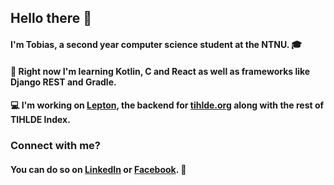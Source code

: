 ## Hello there 👋
#### I'm Tobias, a second year computer science student at the NTNU. 🎓
#### 🌱 Right now I'm learning Kotlin, C and React as well as frameworks like Django REST and Gradle.
#### 💻 I'm working on [Lepton](https://github.com/tihlde/Lepton), the backend for [tihlde.org](https://tihlde.org) along with the rest of TIHLDE Index.

### Connect with me?
#### You can do so on [LinkedIn](https://linkedin.com/in/tobias-rodahl-thingnes) or [Facebook](https://www.facebook.com/tobias.rodahl.thingnes/). 📱
